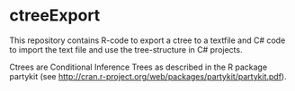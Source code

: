ctreeExport
===========

This repository contains R-code to export a ctree to a textfile and C# code to import the text file and use the tree-structure in C# projects.

Ctrees are Conditional Inference Trees as described in the R package partykit (see http://cran.r-project.org/web/packages/partykit/partykit.pdf).
